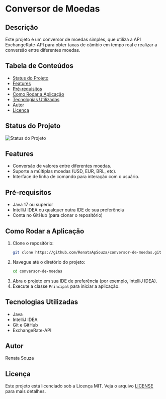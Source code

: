 # Conversor de Moedas

## Descrição
Este projeto é um conversor de moedas simples, que utiliza a API ExchangeRate-API para obter taxas de câmbio em tempo real e realizar a conversão entre diferentes moedas.

## Tabela de Conteúdos
- [Status do Projeto](#status-do-projeto)
- [Features](#features)
- [Pré-requisitos](#pré-requisitos)
- [Como Rodar a Aplicação](#como-rodar-a-aplicação)
- [Tecnologias Utilizadas](#tecnologias-utilizadas)
- [Autor](#autor)
- [Licença](#licença)

## Status do Projeto
![Status do Projeto](https://img.shields.io/badge/status-finalizado-brightgreen)

## Features
- Conversão de valores entre diferentes moedas.
- Suporte a múltiplas moedas (USD, EUR, BRL, etc).
- Interface de linha de comando para interação com o usuário.

## Pré-requisitos
- Java 17 ou superior
- IntelliJ IDEA ou qualquer outra IDE de sua preferência
- Conta no GitHub (para clonar o repositório)

## Como Rodar a Aplicação
1. Clone o repositório:
    ```sh
    git clone https://github.com/RenataApSouza/conversor-de-moedas.git
    ```
2. Navegue até o diretório do projeto:
    ```sh
    cd conversor-de-moedas
    ```
3. Abra o projeto em sua IDE de preferência (por exemplo, IntelliJ IDEA).
4. Execute a classe `Principal` para iniciar a aplicação.

## Tecnologias Utilizadas
- Java
- IntelliJ IDEA
- Git e GitHub
- ExchangeRate-API

## Autor
Renata Souza

## Licença
Este projeto está licenciado sob a Licença MIT. Veja o arquivo [LICENSE](LICENSE) para mais detalhes.
